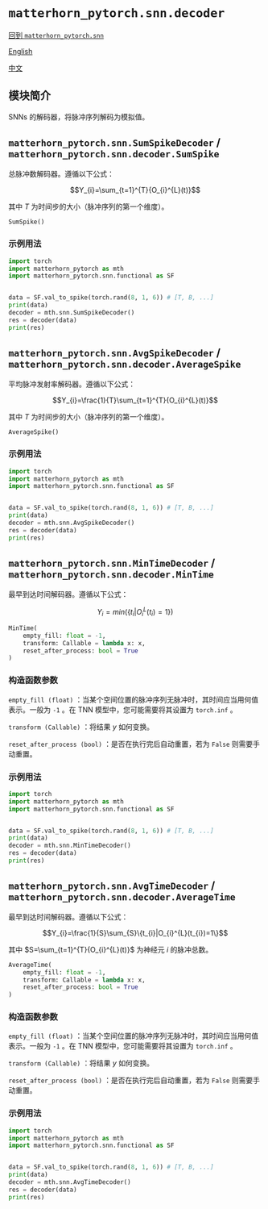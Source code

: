 # `matterhorn_pytorch.snn.decoder`

[回到 `matterhorn_pytorch.snn`](./README.md)

[English](../../en_us/snn/9_decoder.md)

[中文](../../zh_cn/snn/9_decoder.md)

## 模块简介

SNNs 的解码器，将脉冲序列解码为模拟值。

## `matterhorn_pytorch.snn.SumSpikeDecoder` / `matterhorn_pytorch.snn.decoder.SumSpike`

总脉冲数解码器。遵循以下公式：

$$Y_{i}=\sum_{t=1}^{T}{O_{i}^{L}(t)}$$

其中 $T$ 为时间步的大小（脉冲序列的第一个维度）。

```python
SumSpike()
```

### 示例用法

```python
import torch
import matterhorn_pytorch as mth
import matterhorn_pytorch.snn.functional as SF


data = SF.val_to_spike(torch.rand(8, 1, 6)) # [T, B, ...]
print(data)
decoder = mth.snn.SumSpikeDecoder()
res = decoder(data)
print(res)
```

## `matterhorn_pytorch.snn.AvgSpikeDecoder` / `matterhorn_pytorch.snn.decoder.AverageSpike`

平均脉冲发射率解码器。遵循以下公式：

$$Y_{i}=\frac{1}{T}\sum_{t=1}^{T}{O_{i}^{L}(t)}$$

其中 $T$ 为时间步的大小（脉冲序列的第一个维度）。

```python
AverageSpike()
```

### 示例用法

```python
import torch
import matterhorn_pytorch as mth
import matterhorn_pytorch.snn.functional as SF


data = SF.val_to_spike(torch.rand(8, 1, 6)) # [T, B, ...]
print(data)
decoder = mth.snn.AvgSpikeDecoder()
res = decoder(data)
print(res)
```

## `matterhorn_pytorch.snn.MinTimeDecoder` / `matterhorn_pytorch.snn.decoder.MinTime`

最早到达时间解码器。遵循以下公式：

$$Y_{i}=min(\{t_{i}|O_{i}^{L}(t_{i})=1\})$$

```python
MinTime(
    empty_fill: float = -1,
    transform: Callable = lambda x: x,
    reset_after_process: bool = True
)
```

### 构造函数参数

`empty_fill (float)` ：当某个空间位置的脉冲序列无脉冲时，其时间应当用何值表示。一般为 `-1` 。在 TNN 模型中，您可能需要将其设置为 `torch.inf` 。

`transform (Callable)` ：将结果 $y$ 如何变换。

`reset_after_process (bool)` ：是否在执行完后自动重置，若为 `False` 则需要手动重置。

### 示例用法

```python
import torch
import matterhorn_pytorch as mth
import matterhorn_pytorch.snn.functional as SF


data = SF.val_to_spike(torch.rand(8, 1, 6)) # [T, B, ...]
print(data)
decoder = mth.snn.MinTimeDecoder()
res = decoder(data)
print(res)
```

## `matterhorn_pytorch.snn.AvgTimeDecoder` / `matterhorn_pytorch.snn.decoder.AverageTime`

最早到达时间解码器。遵循以下公式：

$$Y_{i}=\frac{1}{S}\sum_{S}\{t_{i}|O_{i}^{L}(t_{i})=1\}$$

其中 $S=\sum_{t=1}^{T}{O_{i}^{L}(t)}$ 为神经元 $i$ 的脉冲总数。

```python
AverageTime(
    empty_fill: float = -1,
    transform: Callable = lambda x: x,
    reset_after_process: bool = True
)
```

### 构造函数参数

`empty_fill (float)` ：当某个空间位置的脉冲序列无脉冲时，其时间应当用何值表示。一般为 `-1` 。在 TNN 模型中，您可能需要将其设置为 `torch.inf` 。

`transform (Callable)` ：将结果 $y$ 如何变换。

`reset_after_process (bool)` ：是否在执行完后自动重置，若为 `False` 则需要手动重置。

### 示例用法

```python
import torch
import matterhorn_pytorch as mth
import matterhorn_pytorch.snn.functional as SF


data = SF.val_to_spike(torch.rand(8, 1, 6)) # [T, B, ...]
print(data)
decoder = mth.snn.AvgTimeDecoder()
res = decoder(data)
print(res)
```